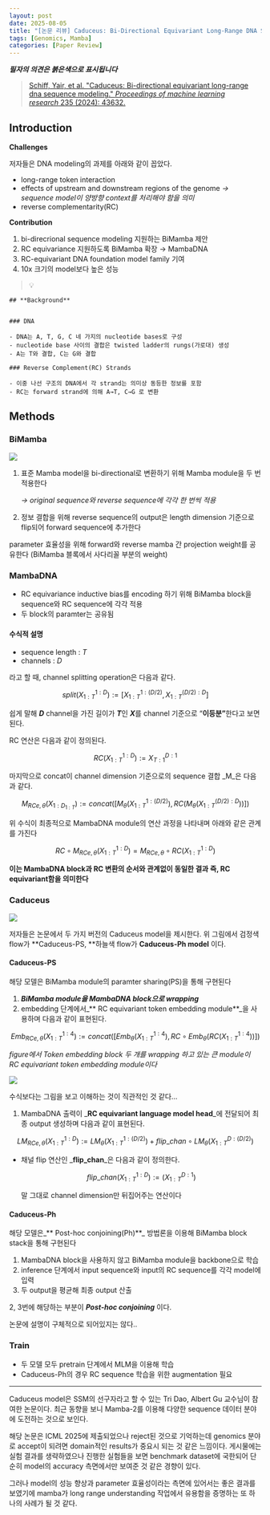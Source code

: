```yaml
---
layout: post
date: 2025-08-05
title: "[논문 리뷰] Caduceus: Bi-Directional Equivariant Long-Range DNA Sequence Modeling"
tags: [Genomics, Mamba]
categories: [Paper Review]
---
```


<span class="notion-red">_**필자의 의견은 붉은색으로 표시됩니다**_</span>


> [Schiff, Yair, et al. "Caduceus: Bi-directional equivariant long-range dna sequence modeling." ](https://pmc.ncbi.nlm.nih.gov/articles/PMC12189541/)[_Proceedings of machine learning research_](https://pmc.ncbi.nlm.nih.gov/articles/PMC12189541/)[ 235 (2024): 43632.](https://pmc.ncbi.nlm.nih.gov/articles/PMC12189541/)



## Introduction


**Challenges**


저자들은 DNA modeling의 과제를 아래와 같이 꼽았다.

- long-range token interaction
- effects of upstream and downstream regions of the genome 
_→ sequence model이 양방향 context를 처리해야 함을 의미_
- reverse complementarity(RC)

**Contribution**

1. bi-direcrional sequence modeling 지원하는 BiMamba 제안
1. RC equivariance 지원하도록 BiMamba 확장 → MambaDNA
1. RC-equivariant DNA foundation model family 기여
1. 10x 크기의 model보다 높은 성능

> 💡 


	## **Background**


	### DNA

	- DNA는 A, T, G, C 네 가지의 nucleotide bases로 구성
	- nucleotide base 사이의 결합은 twisted ladder의 rungs(가로대) 생성
	- A는 T와 결합, C는 G와 결합

	### Reverse Complement(RC) Strands

	- 이중 나선 구조의 DNA에서 각 strand는 의미상 동등한 정보를 포함
	- RC는 forward strand에 의해 A→T, C→G 로 변환


## Methods



### BiMamba


![](https://prod-files-secure.s3.us-west-2.amazonaws.com/542b861c-36a8-4051-84e5-8804b6728dba/2c247d59-7815-4980-99f0-8f0d21f445a7/image.png?X-Amz-Algorithm=AWS4-HMAC-SHA256&X-Amz-Content-Sha256=UNSIGNED-PAYLOAD&X-Amz-Credential=ASIAZI2LB466VA64UHA4%2F20250920%2Fus-west-2%2Fs3%2Faws4_request&X-Amz-Date=20250920T021043Z&X-Amz-Expires=3600&X-Amz-Security-Token=IQoJb3JpZ2luX2VjEGoaCXVzLXdlc3QtMiJHMEUCIBRPR8P3HVuJ3F2GCfpgLQRsUqTkguqjk%2Fr7EhFo9H%2F5AiEAvzfjPUxvYd3a4VacRLtr9CCJqX8X%2BgZry7Shj95qIr4qiAQI4%2F%2F%2F%2F%2F%2F%2F%2F%2F%2F%2FARAAGgw2Mzc0MjMxODM4MDUiDA5MASEkv1X29DljCSrcAyXdcqwG1ehruCJqfYril5aiCYDM7e%2BLXUB7i7TVVUMRX7Szyfz4GXOj8Ak6pwcxsoO%2Fr8a26v%2Bucut8ti6L7ZDxoh2BMjDzwxKKW623IS30Rpc6S%2BcKz302hgijqAK%2BScxMcaRQ1KTMmCdUZ3M8wxdFlTQ0vE9dnM2clmvsblS5NS5fuUwD5gkP4YVq8jJ8OvwelAdZ27divfGMyKplLdZbVBfbF2N4byJCH%2BVktE3QBWIQQ00MUf4WBS9fdemLqb6tktxa5zvwouer8TcVllAnlHw0kR9j8yxlOvnnbYZyUq%2Fha7IbI1wCSHK5RhRRN6%2FQ2rlM7DRo6ZbFuyQc5bncyBtrASy9U83cNXC%2B0kj32UsWkKUwaGIGC5px6%2B4m%2B9jBbhct0hF%2Bv6l4DAqu9yGX%2FpqGOeZE4WySj4lD7KcSPiYll5UfAkiNEPv%2ByQIPZ0M%2BK1hLbvdmbp%2FzlfjkZBZUYpPVyDMbPRJXQgtW5ubWOvj%2BHo%2FIbUwJ%2BHF%2FpPP3jfc6zkbDwGP%2BTmUmByoReiaY2aPWV4yHkWTXqKTG1sTbbtR6kqnhkcXQS2HXWeD2k2k8mhg5NEXz6MEYLrt6r7YjH%2F2PlTvPCj64ac5yFVV7YIW%2Fn%2FZ2DKMDIG5CMLaMuMYGOqUBRoxJUpCsV%2FJoJcUGtqUPef0LVjVHWyZoWgzDbIfbjcC%2F3dF0B17d57c04%2BPhSLc4XMXx%2FzHgxKcCzpg5pwekPjzHex2DuObuAW7uYKj8Ud481TenPGhfARoAB0K3TL5wSkwMc6XbN2jnpqKUGIYmoPBiXqTMHRRzHNKuaY8kMauKtGnVO4Lb5xKVtgEVdg9ytGEepxcx4OGko2jNr8dAYnW1yHfc&X-Amz-Signature=a399a95f4371e0d97ebe5a3722bb12d1c2f2be8d6d13c88289cbbb7ce92aacd1&X-Amz-SignedHeaders=host&x-amz-checksum-mode=ENABLED&x-id=GetObject)

1. 표준 Mamba model을 bi-directional로 변환하기 위해 Mamba module을 두 번 적용한다

	_→ original sequence와 reverse sequence에 각각 한 번씩 적용_

1. 정보 결합을 위해 reverse sequence의 output은 length dimension 기준으로 flip되어 forward sequence에 추가한다

parameter 효율성을 위해 forward와 reverse mamba 간 projection weight를 공유한다 (BiMamba 블록에서 사다리꼴 부분의 weight)



### MambaDNA

- RC equivariance inductive bias를 encoding 하기 위해 BiMamba block을 sequence와 RC sequence에 각각 적용
- 두 block의 paramter는 공유됨


#### 수식적 설명

- sequence length : _T_
- channels : _D_

라고 할 때,  channel splitting operation은 다음과 같다.


$$
split(X^{1:D}_{1:T}):=[X^{1:(D/2)}_{1:T},X^{(D/2):D}_{1:T}]
$$


<span class="notion-red">쉽게 말해 </span><span class="notion-red">_**D**_</span><span class="notion-red"> channel을 가진 길이가 </span><span class="notion-red">_**T**_</span><span class="notion-red">인 </span><span class="notion-red">_**X**_</span><span class="notion-red">를 channel 기준으로 “</span><span class="notion-red">**이등분”**</span><span class="notion-red">한다고 보면 된다.</span>


RC 연산은 다음과 같이 정의된다.


$$
RC(X^{1:D}_{1:T}):=X^{D:1}_{T:1}
$$


마지막으로 concat이 channel dimension 기준으로의 sequence 결합 _M_은 다음과 같다.


$$
M_{RCe,\theta}(X_{1:D_{1:T}}):=concat([M_{\theta}(X^{1:(D/2)}_{1:T}),RC(M_{\theta}(X^{(D/2):D}_{1:T}))])
$$


위 수식이 최종적으로 MambaDNA module의 연산 과정을 나타내며 아래와 같은 관계를 가진다


$$
RC\circ M_{RCe,\theta}(X^{1:D}_{1:T}) = M_{RCe,\theta} \circ RC(X^{1:D}_{1:T})
$$


**이는 MambaDNA block과 RC 변환의 순서와 관계없이 동일한 결과 즉, RC equivariant함을 의미한다**



### Caduceus


![](https://prod-files-secure.s3.us-west-2.amazonaws.com/542b861c-36a8-4051-84e5-8804b6728dba/f94a60d7-8145-473b-aef9-7c68d3ec604a/image.png?X-Amz-Algorithm=AWS4-HMAC-SHA256&X-Amz-Content-Sha256=UNSIGNED-PAYLOAD&X-Amz-Credential=ASIAZI2LB466VA64UHA4%2F20250920%2Fus-west-2%2Fs3%2Faws4_request&X-Amz-Date=20250920T021044Z&X-Amz-Expires=3600&X-Amz-Security-Token=IQoJb3JpZ2luX2VjEGoaCXVzLXdlc3QtMiJHMEUCIBRPR8P3HVuJ3F2GCfpgLQRsUqTkguqjk%2Fr7EhFo9H%2F5AiEAvzfjPUxvYd3a4VacRLtr9CCJqX8X%2BgZry7Shj95qIr4qiAQI4%2F%2F%2F%2F%2F%2F%2F%2F%2F%2F%2FARAAGgw2Mzc0MjMxODM4MDUiDA5MASEkv1X29DljCSrcAyXdcqwG1ehruCJqfYril5aiCYDM7e%2BLXUB7i7TVVUMRX7Szyfz4GXOj8Ak6pwcxsoO%2Fr8a26v%2Bucut8ti6L7ZDxoh2BMjDzwxKKW623IS30Rpc6S%2BcKz302hgijqAK%2BScxMcaRQ1KTMmCdUZ3M8wxdFlTQ0vE9dnM2clmvsblS5NS5fuUwD5gkP4YVq8jJ8OvwelAdZ27divfGMyKplLdZbVBfbF2N4byJCH%2BVktE3QBWIQQ00MUf4WBS9fdemLqb6tktxa5zvwouer8TcVllAnlHw0kR9j8yxlOvnnbYZyUq%2Fha7IbI1wCSHK5RhRRN6%2FQ2rlM7DRo6ZbFuyQc5bncyBtrASy9U83cNXC%2B0kj32UsWkKUwaGIGC5px6%2B4m%2B9jBbhct0hF%2Bv6l4DAqu9yGX%2FpqGOeZE4WySj4lD7KcSPiYll5UfAkiNEPv%2ByQIPZ0M%2BK1hLbvdmbp%2FzlfjkZBZUYpPVyDMbPRJXQgtW5ubWOvj%2BHo%2FIbUwJ%2BHF%2FpPP3jfc6zkbDwGP%2BTmUmByoReiaY2aPWV4yHkWTXqKTG1sTbbtR6kqnhkcXQS2HXWeD2k2k8mhg5NEXz6MEYLrt6r7YjH%2F2PlTvPCj64ac5yFVV7YIW%2Fn%2FZ2DKMDIG5CMLaMuMYGOqUBRoxJUpCsV%2FJoJcUGtqUPef0LVjVHWyZoWgzDbIfbjcC%2F3dF0B17d57c04%2BPhSLc4XMXx%2FzHgxKcCzpg5pwekPjzHex2DuObuAW7uYKj8Ud481TenPGhfARoAB0K3TL5wSkwMc6XbN2jnpqKUGIYmoPBiXqTMHRRzHNKuaY8kMauKtGnVO4Lb5xKVtgEVdg9ytGEepxcx4OGko2jNr8dAYnW1yHfc&X-Amz-Signature=cd2c09f56eae61ae86d15101c2f70ff52d9a2f82560ea54ef3cc0221e123108e&X-Amz-SignedHeaders=host&x-amz-checksum-mode=ENABLED&x-id=GetObject)


저자들은 논문에서 두 가지 버전의 Caduceus model을 제시한다. 위 그림에서 검정색 flow가 **Caduceus-PS, **하늘색 flow가 **Caduceus-Ph model** 이다.



#### Caduceus-PS


해당 모델은 BiMamba module의 paramter sharing(PS)을 통해 구현된다

1. _**BiMamba module을 MambaDNA block으로 wrapping**_
1. embedding 단계에서_** RC equivariant token embedding module**_을 사용하며 다음과 같이 표현된다.

$$
Emb_{RCe,\theta}(X^{1:4}_{1:T}):=concat([Emb_{\theta}(X^{1:4}_{1:T}),RC \circ Emb_{\theta}(RC(X^{1:4}_{1:T}))])
$$


_figure에서 Token embedding block 두 개를 wrapping 하고 있는 큰 module이 RC equivariant token embedding module이다_


![](https://prod-files-secure.s3.us-west-2.amazonaws.com/542b861c-36a8-4051-84e5-8804b6728dba/b175e4da-71eb-4e91-8c23-a06dabe673c9/image.png?X-Amz-Algorithm=AWS4-HMAC-SHA256&X-Amz-Content-Sha256=UNSIGNED-PAYLOAD&X-Amz-Credential=ASIAZI2LB466VA64UHA4%2F20250920%2Fus-west-2%2Fs3%2Faws4_request&X-Amz-Date=20250920T021044Z&X-Amz-Expires=3600&X-Amz-Security-Token=IQoJb3JpZ2luX2VjEGoaCXVzLXdlc3QtMiJHMEUCIBRPR8P3HVuJ3F2GCfpgLQRsUqTkguqjk%2Fr7EhFo9H%2F5AiEAvzfjPUxvYd3a4VacRLtr9CCJqX8X%2BgZry7Shj95qIr4qiAQI4%2F%2F%2F%2F%2F%2F%2F%2F%2F%2F%2FARAAGgw2Mzc0MjMxODM4MDUiDA5MASEkv1X29DljCSrcAyXdcqwG1ehruCJqfYril5aiCYDM7e%2BLXUB7i7TVVUMRX7Szyfz4GXOj8Ak6pwcxsoO%2Fr8a26v%2Bucut8ti6L7ZDxoh2BMjDzwxKKW623IS30Rpc6S%2BcKz302hgijqAK%2BScxMcaRQ1KTMmCdUZ3M8wxdFlTQ0vE9dnM2clmvsblS5NS5fuUwD5gkP4YVq8jJ8OvwelAdZ27divfGMyKplLdZbVBfbF2N4byJCH%2BVktE3QBWIQQ00MUf4WBS9fdemLqb6tktxa5zvwouer8TcVllAnlHw0kR9j8yxlOvnnbYZyUq%2Fha7IbI1wCSHK5RhRRN6%2FQ2rlM7DRo6ZbFuyQc5bncyBtrASy9U83cNXC%2B0kj32UsWkKUwaGIGC5px6%2B4m%2B9jBbhct0hF%2Bv6l4DAqu9yGX%2FpqGOeZE4WySj4lD7KcSPiYll5UfAkiNEPv%2ByQIPZ0M%2BK1hLbvdmbp%2FzlfjkZBZUYpPVyDMbPRJXQgtW5ubWOvj%2BHo%2FIbUwJ%2BHF%2FpPP3jfc6zkbDwGP%2BTmUmByoReiaY2aPWV4yHkWTXqKTG1sTbbtR6kqnhkcXQS2HXWeD2k2k8mhg5NEXz6MEYLrt6r7YjH%2F2PlTvPCj64ac5yFVV7YIW%2Fn%2FZ2DKMDIG5CMLaMuMYGOqUBRoxJUpCsV%2FJoJcUGtqUPef0LVjVHWyZoWgzDbIfbjcC%2F3dF0B17d57c04%2BPhSLc4XMXx%2FzHgxKcCzpg5pwekPjzHex2DuObuAW7uYKj8Ud481TenPGhfARoAB0K3TL5wSkwMc6XbN2jnpqKUGIYmoPBiXqTMHRRzHNKuaY8kMauKtGnVO4Lb5xKVtgEVdg9ytGEepxcx4OGko2jNr8dAYnW1yHfc&X-Amz-Signature=c5df31dab26c59decb0bdfb709c0f8d08806802660eb79ced8305ae151bf69ea&X-Amz-SignedHeaders=host&x-amz-checksum-mode=ENABLED&x-id=GetObject)


<span class="notion-red">수식보다는 그림을 보고 이해하는 것이 직관적인 것 같다…</span>

1. MambaDNA 출력이 _**RC equivariant language model head**_에 전달되어 최종 output 생성하며 다음과 같이 표현된다.

$$
LM_{RCe,\theta}(X^{1:D}_{1:T}):= LM_{\theta}(X^{1:(D/2)}_{1:T})+flip\_chan\circ LM_{\theta}(X^{D:(D/2)}_{1:T})
$$

- 채널 flip 연산인 _**flip\_chan**_은 다음과 같이 정의한다.

	$$
	flip\_chan(X^{1:D}_{1:T}):=(X^{D:1}_{1:T})
	$$


	말 그대로 channel dimension만 뒤집어주는 연산이다



#### Caduceus-Ph


해당 모델은_** Post-hoc conjoining(Ph)**_ 방법론을 이용해 BiMamba block stack을 통해 구현된다

1. MambaDNA block을 사용하지 않고 BiMamba module을 backbone으로 학습
1. inference 단계에서 input sequence와 input의 RC sequence를 각각 model에 입력
1. 두 output을 평균해 최종 output 산출

2, 3번에 해당하는 부분이 _**Post-hoc conjoining**_ 이다.


<span class="notion-red">논문에 설명이 구체적으로 되어있지는 않다..</span>



### Train

- 두 모델 모두 pretrain 단계에서 MLM을 이용해 학습
- Caduceus-Ph의 경우 RC sequence 학습을 위한 augmentation 필요

---


<span class="notion-red">Caduceus model은 SSM의 선구자라고 할 수 있는 Tri Dao, Albert Gu 교수님이 참여한 논문이다. 최근 동향을 보니 Mamba-2를 이용해 다양한 sequence 데이터 분야에 도전하는 것으로 보인다.</span>


<span class="notion-red">해당 논문은 ICML 2025에 제출되었으나 reject된 것으로 기억하는데 genomics 분야로 accept이 되려면 domain적인 results가 중요시 되는 것 같은 느낌이다. 게시물에는 실험 결과를 생략하였으나 진행한 실험들을 보면 benchmark dataset에 국한되어 단순히 model의 accuracy 측면에서만 보여준 것 같은 경향이 있다.</span>


<span class="notion-red">그러나 model의 성능 향상과 parameter 효율성이라는 측면에 있어서는 좋은 결과를 보였기에 mamba가 long range understanding 작업에서 유용함을 증명하는 또 하나의 사례가 될 것 같다.</span>

